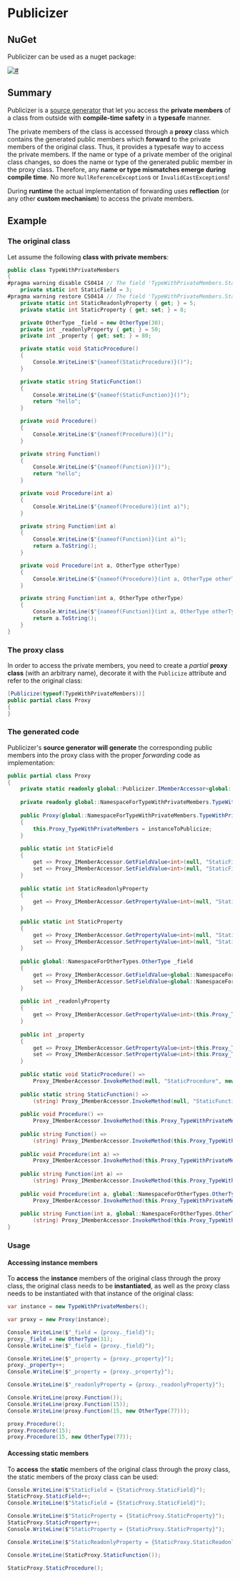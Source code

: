 # Publicizer

## NuGet

Publicizer can be used as a nuget package:

[![#](https://img.shields.io/nuget/v/Publicizer.svg)](https://www.nuget.org/packages/Publicizer)

## Summary

Publicizer is a [source generator](https://learn.microsoft.com/en-us/dotnet/csharp/roslyn-sdk/source-generators-overview) that let you access the **private members** of a class from outside with **compile-time safety** in a **typesafe** manner.

The private members of the class is accessed through a **proxy** class which contains the generated public members which **forward** to the private members of the original class. Thus, it provides a typesafe way to access the private members. If the name or type of a private member of the original class changes, so does the name or type of the generated public member in the proxy class. Therefore, any **name or type mismatches emerge during compile time**. No more `NullReferenceException`s or `InvalidCastException`s!

During **runtime** the actual implementation of forwarding uses **reflection** (or any other **custom mechanism**) to access the private members.

## Example

### The original class

Let assume the following **class with private members**:

```csharp
public class TypeWithPrivateMembers
{
#pragma warning disable CS0414 // The field 'TypeWithPrivateMembers.StaticField' is assigned but its value is never used
    private static int StaticField = 3;
#pragma warning restore CS0414 // The field 'TypeWithPrivateMembers.StaticField' is assigned but its value is never used
    private static int StaticReadonlyProperty { get; } = 5;
    private static int StaticProperty { get; set; } = 8;

    private OtherType _field = new OtherType(30);
    private int _readonlyProperty { get; } = 50;
    private int _property { get; set; } = 80;

    private static void StaticProcedure()
    {
        Console.WriteLine($"{nameof(StaticProcedure)}()");
    }

    private static string StaticFunction()
    {
        Console.WriteLine($"{nameof(StaticFunction)}()");
        return "hello";
    }

    private void Procedure()
    {
        Console.WriteLine($"{nameof(Procedure)}()");
    }

    private string Function()
    {
        Console.WriteLine($"{nameof(Function)}()");
        return "hello";
    }

    private void Procedure(int a)
    {
        Console.WriteLine($"{nameof(Procedure)}(int a)");
    }

    private string Function(int a)
    {
        Console.WriteLine($"{nameof(Function)}(int a)");
        return a.ToString();
    }

    private void Procedure(int a, OtherType otherType)
    {
        Console.WriteLine($"{nameof(Procedure)}(int a, OtherType otherType)");
    }

    private string Function(int a, OtherType otherType)
    {
        Console.WriteLine($"{nameof(Function)}(int a, OtherType otherType)");
        return a.ToString();
    }
}
```

### The proxy class

In order to access the private members, you need to create a *partial* **proxy class** (with an arbitrary name), decorate it with the `Publicize` attribute and refer to the original class:

```csharp
[Publicize(typeof(TypeWithPrivateMembers))]
public partial class Proxy
{
}
```

### The generated code

Publicizer's **source generator will generate** the corresponding public members into the proxy class with the proper *forwarding* code as implementation:

```csharp
public partial class Proxy
{
    private static readonly global::Publicizer.IMemberAccessor<global::NamespaceForTypeWithPrivateMembers.TypeWithPrivateMembers> Proxy_IMemberAccessor = new global::Publicizer.ReflectionMemberAccessor<global::NamespaceForTypeWithPrivateMembers.TypeWithPrivateMembers>();
    
    private readonly global::NamespaceForTypeWithPrivateMembers.TypeWithPrivateMembers Proxy_TypeWithPrivateMembers;
    
    public Proxy(global::NamespaceForTypeWithPrivateMembers.TypeWithPrivateMembers instanceToPublicize)
    {
        this.Proxy_TypeWithPrivateMembers = instanceToPublicize;
    }
    
    public static int StaticField
    {
        get => Proxy_IMemberAccessor.GetFieldValue<int>(null, "StaticField", global::Publicizer.MemberLifetime.All, global::Publicizer.MemberVisibility.All);
        set => Proxy_IMemberAccessor.SetFieldValue<int>(null, "StaticField", value, global::Publicizer.MemberLifetime.All, global::Publicizer.MemberVisibility.All);
    }
    
    public static int StaticReadonlyProperty
    {
        get => Proxy_IMemberAccessor.GetPropertyValue<int>(null, "StaticReadonlyProperty", global::Publicizer.MemberLifetime.All, global::Publicizer.MemberVisibility.All);
    }
    
    public static int StaticProperty
    {
        get => Proxy_IMemberAccessor.GetPropertyValue<int>(null, "StaticProperty", global::Publicizer.MemberLifetime.All, global::Publicizer.MemberVisibility.All);
        set => Proxy_IMemberAccessor.SetPropertyValue<int>(null, "StaticProperty", value, global::Publicizer.MemberLifetime.All, global::Publicizer.MemberVisibility.All);
    }
    
    public global::NamespaceForOtherTypes.OtherType _field
    {
        get => Proxy_IMemberAccessor.GetFieldValue<global::NamespaceForOtherTypes.OtherType>(this.Proxy_TypeWithPrivateMembers, "_field", global::Publicizer.MemberLifetime.All, global::Publicizer.MemberVisibility.All);
        set => Proxy_IMemberAccessor.SetFieldValue<global::NamespaceForOtherTypes.OtherType>(this.Proxy_TypeWithPrivateMembers, "_field", value, global::Publicizer.MemberLifetime.All, global::Publicizer.MemberVisibility.All);
    }
    
    public int _readonlyProperty
    {
        get => Proxy_IMemberAccessor.GetPropertyValue<int>(this.Proxy_TypeWithPrivateMembers, "_readonlyProperty", global::Publicizer.MemberLifetime.All, global::Publicizer.MemberVisibility.All);
    }
    
    public int _property
    {
        get => Proxy_IMemberAccessor.GetPropertyValue<int>(this.Proxy_TypeWithPrivateMembers, "_property", global::Publicizer.MemberLifetime.All, global::Publicizer.MemberVisibility.All);
        set => Proxy_IMemberAccessor.SetPropertyValue<int>(this.Proxy_TypeWithPrivateMembers, "_property", value, global::Publicizer.MemberLifetime.All, global::Publicizer.MemberVisibility.All);
    }
    
    public static void StaticProcedure() =>
        Proxy_IMemberAccessor.InvokeMethod(null, "StaticProcedure", new Type[] {  }, new object[] {  }, global::Publicizer.MemberLifetime.All, global::Publicizer.MemberVisibility.All);
    
    public static string StaticFunction() =>
        (string) Proxy_IMemberAccessor.InvokeMethod(null, "StaticFunction", new Type[] {  }, new object[] {  }, global::Publicizer.MemberLifetime.All, global::Publicizer.MemberVisibility.All);
    
    public void Procedure() =>
        Proxy_IMemberAccessor.InvokeMethod(this.Proxy_TypeWithPrivateMembers, "Procedure", new Type[] {  }, new object[] {  }, global::Publicizer.MemberLifetime.All, global::Publicizer.MemberVisibility.All);
    
    public string Function() =>
        (string) Proxy_IMemberAccessor.InvokeMethod(this.Proxy_TypeWithPrivateMembers, "Function", new Type[] {  }, new object[] {  }, global::Publicizer.MemberLifetime.All, global::Publicizer.MemberVisibility.All);
    
    public void Procedure(int a) =>
        Proxy_IMemberAccessor.InvokeMethod(this.Proxy_TypeWithPrivateMembers, "Procedure", new Type[] { typeof(int) }, new object[] { a }, global::Publicizer.MemberLifetime.All, global::Publicizer.MemberVisibility.All);
    
    public string Function(int a) =>
        (string) Proxy_IMemberAccessor.InvokeMethod(this.Proxy_TypeWithPrivateMembers, "Function", new Type[] { typeof(int) }, new object[] { a }, global::Publicizer.MemberLifetime.All, global::Publicizer.MemberVisibility.All);
    
    public void Procedure(int a, global::NamespaceForOtherTypes.OtherType otherType) =>
        Proxy_IMemberAccessor.InvokeMethod(this.Proxy_TypeWithPrivateMembers, "Procedure", new Type[] { typeof(int), typeof(global::NamespaceForOtherTypes.OtherType) }, new object[] { a, otherType }, global::Publicizer.MemberLifetime.All, global::Publicizer.MemberVisibility.All);
    
    public string Function(int a, global::NamespaceForOtherTypes.OtherType otherType) =>
        (string) Proxy_IMemberAccessor.InvokeMethod(this.Proxy_TypeWithPrivateMembers, "Function", new Type[] { typeof(int), typeof(global::NamespaceForOtherTypes.OtherType) }, new object[] { a, otherType }, global::Publicizer.MemberLifetime.All, global::Publicizer.MemberVisibility.All);
}
```

### Usage

#### Accessing instance members

To **access** the **instance** members of the original class through the proxy class, the original class needs to be **instantiated**, as well as the proxy class needs to be instantiated with that instance of the original class:

```csharp
var instance = new TypeWithPrivateMembers();

var proxy = new Proxy(instance);

Console.WriteLine($"_field = {proxy._field}");
proxy._field = new OtherType(31);
Console.WriteLine($"_field = {proxy._field}");

Console.WriteLine($"_property = {proxy._property}");
proxy._property++;
Console.WriteLine($"_property = {proxy._property}");

Console.WriteLine($"_readonlyProperty = {proxy._readonlyProperty}");

Console.WriteLine(proxy.Function());
Console.WriteLine(proxy.Function(15));
Console.WriteLine(proxy.Function(15, new OtherType(77)));

proxy.Procedure();
proxy.Procedure(15);
proxy.Procedure(15, new OtherType(77));
```

#### Accessing static members

To **access** the **static** members of the original class through the proxy class, the static members of the proxy class can be used:

```csharp
Console.WriteLine($"StaticField = {StaticProxy.StaticField}");
StaticProxy.StaticField++;
Console.WriteLine($"StaticField = {StaticProxy.StaticField}");

Console.WriteLine($"StaticProperty = {StaticProxy.StaticProperty}");
StaticProxy.StaticProperty++;
Console.WriteLine($"StaticProperty = {StaticProxy.StaticProperty}");

Console.WriteLine($"StaticReadonlyProperty = {StaticProxy.StaticReadonlyProperty}");

Console.WriteLine(StaticProxy.StaticFunction());

StaticProxy.StaticProcedure();
```
